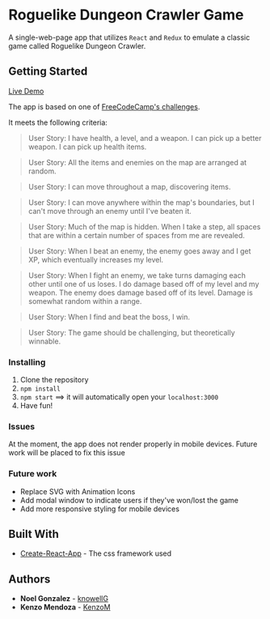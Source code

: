 # Roguelike Dungeon Crawler Game
A single-web-page app that utilizes `React` and `Redux` to emulate a classic game called Roguelike Dungeon Crawler.

## Getting Started

[Live Demo](http://kenzomendoza.com/fcc-roguelike-dungeon-crawler/)

The app is based on one of [FreeCodeCamp's challenges](https://www.freecodecamp.com/challenges/build-a-roguelike-dungeon-crawler-game).

It meets the following criteria:

>User Story: I have health, a level, and a weapon. I can pick up a better weapon. I can pick up health items.

>User Story: All the items and enemies on the map are arranged at random.

>User Story: I can move throughout a map, discovering items.

>User Story: I can move anywhere within the map's boundaries, but I can't move through an enemy until I've beaten it.

>User Story: Much of the map is hidden. When I take a step, all spaces that are within a certain number of spaces from me are revealed.

>User Story: When I beat an enemy, the enemy goes away and I get XP, which eventually increases my level.

>User Story: When I fight an enemy, we take turns damaging each other until one of us loses. I do damage based off of my level and my weapon. The enemy does damage based off of its level. Damage is somewhat random within a range.

>User Story: When I find and beat the boss, I win.

>User Story: The game should be challenging, but theoretically winnable.

### Installing

1. Clone the repository
2. `npm install`
3. `npm start` ==> it will automatically open your `localhost:3000`
4. Have fun!


### Issues
At the moment, the app does not render properly in mobile devices. Future work will be placed to fix this issue


### Future work

* Replace SVG with Animation Icons
* Add modal window to indicate users if they've won/lost the game
* Add more responsive styling for mobile devices

## Built With

* [Create-React-App](https://github.com/facebookincubator/create-react-app) - The css framework used


## Authors
* **Noel Gonzalez** -    [knowellG](knowellG)
* **Kenzo Mendoza** -  [KenzoM](https://github.com/kenzom)
